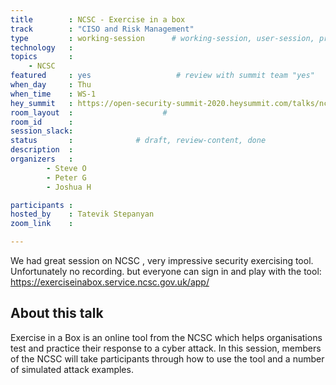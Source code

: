 ```yaml
---
title        : NCSC - Exercise in a box
track        : "CISO and Risk Management"
type         : working-session      # working-session, user-session, product-session
technology   :
topics       :
    - NCSC
featured     : yes                   # review with summit team "yes"
when_day     : Thu
when_time    : WS-1
hey_summit   : https://open-security-summit-2020.heysummit.com/talks/ncsc-exercise-in-a-box/
room_layout  :                    #
room_id      :
session_slack: 
status       :              # draft, review-content, done
description  :
organizers   : 
        - Steve O
        - Peter G
        - Joshua H

participants :
hosted_by    : Tatevik Stepanyan
zoom_link    : 

---
```



We had great session on NCSC , very impressive security exercising tool. Unfortunately no recording. but everyone can sign in and play with the tool: https://exerciseinabox.service.ncsc.gov.uk/app/


## About this talk

Exercise in a Box is an online tool from the NCSC which helps organisations test and practice their response to a cyber attack. In this session, members of the NCSC will take participants through how to use the tool and a number of simulated attack examples.
